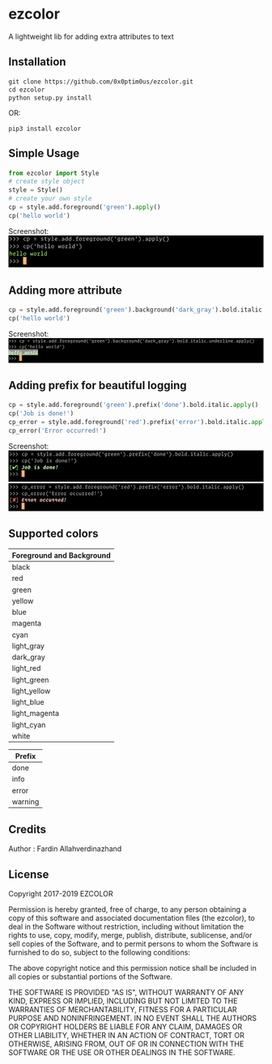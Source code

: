 
# ezcolor
A lightweight lib for adding extra attributes to text
## Installation
```
git clone https://github.com/0x0ptim0us/ezcolor.git
cd ezcolor
python setup.py install
```
OR:
```
pip3 install ezcolor
```
## Simple Usage
```python
from ezcolor import Style
# create style object
style = Style()
# create your own style
cp = style.add.foreground('green').apply()
cp('hello world')
```
Screenshot: 
![alt text](https://github.com/0x0ptim0us/images/raw/master/ezcolor_simple_output.png "ezcolor v2 simple")

## Adding more attribute
```python
cp = style.add.foreground('green').background('dark_gray').bold.italic.underline.apply()
cp('hello world')
```
Screenshot: 
![alt text](https://github.com/0x0ptim0us/images/raw/master/ezcolor_more_attribute.png "ezcolor v2 more")
## Adding prefix for beautiful logging
```python
cp = style.add.foreground('green').prefix('done').bold.italic.apply()
cp('Job is done!')
cp_error = style.add.foreground('red').prefix('error').bold.italic.apply()
cp_error('Error occurred!')
```
Screenshot: 
![alt text](https://github.com/0x0ptim0us/images/raw/master/ezcolor_prefix_done.png "ezcolor v2 prefix_done")
![alt text](https://github.com/0x0ptim0us/images/raw/master/ezcolor_prefix_error.png "ezcolor v2 prefix_error")

## Supported colors
| Foreground and Background|
| ------------- |
|black| 
|red| 
|green|
|yellow|
|blue|
|magenta|
|cyan|
|light_gray|
|dark_gray|
|light_red|
|light_green|
|light_yellow|
|light_blue|
|light_magenta|
|light_cyan|
|white|


| Prefix|
| ------------- |
|done|
|info| 
|error| 
|warning|
 
## Credits
Author : Fardin Allahverdinazhand
## License
Copyright 2017-2019 EZCOLOR

Permission is hereby granted, free of charge, to any person obtaining a copy of this software and associated documentation files (the ezcolor), to deal in the Software without restriction, including without limitation the rights to use, copy, modify, merge, publish, distribute, sublicense, and/or sell copies of the Software, and to permit persons to whom the Software is furnished to do so, subject to the following conditions:

The above copyright notice and this permission notice shall be included in all copies or substantial portions of the Software.

THE SOFTWARE IS PROVIDED "AS IS", WITHOUT WARRANTY OF ANY KIND, EXPRESS OR IMPLIED, INCLUDING BUT NOT LIMITED TO THE WARRANTIES OF MERCHANTABILITY, FITNESS FOR A PARTICULAR PURPOSE AND NONINFRINGEMENT. IN NO EVENT SHALL THE AUTHORS OR COPYRIGHT HOLDERS BE LIABLE FOR ANY CLAIM, DAMAGES OR OTHER LIABILITY, WHETHER IN AN ACTION OF CONTRACT, TORT OR OTHERWISE, ARISING FROM, OUT OF OR IN CONNECTION WITH THE SOFTWARE OR THE USE OR OTHER DEALINGS IN THE SOFTWARE.

